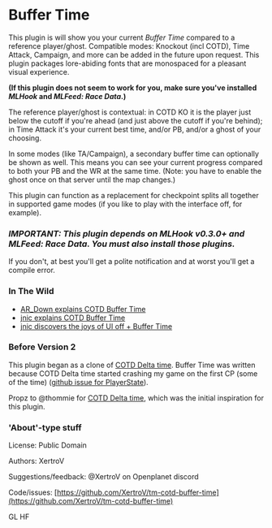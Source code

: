 # Buffer Time

This plugin is will show you your current *Buffer Time* compared to a reference player/ghost.
Compatible modes: Knockout (incl COTD), Time Attack, Campaign, and more can be added in the future upon request.
This plugin packages lore-abiding fonts that are monospaced for a pleasant visual experience.

**(If this plugin does not seem to work for you, make sure you've installed  _MLHook_ and _MLFeed: Race Data_.)**

The reference player/ghost is contextual: in COTD KO it is the player just below the cutoff if you're ahead (and just above the cutoff if you're behind); in Time Attack it's your current best time, and/or PB, and/or a ghost of your choosing.

In some modes (like TA/Campaign), a secondary buffer time can optionally be shown as well.
This means you can see your current progress compared to both your PB and the WR at the same time.
(Note: you have to enable the ghost once on that server until the map changes.)

This plugin can function as a replacement for checkpoint splits all together in supported game modes (if you like to play with the interface off, for example).

### *__IMPORTANT:__ This plugin depends on __MLHook__ v0.3.0+ and __MLFeed: Race Data__. You must also install those plugins.*

If you don't, at best you'll get a polite notification and at worst you'll get a compile error.

### In The Wild

* [AR_Down explains COTD Buffer Time](https://www.twitch.tv/ar_down/clip/ArborealStrongFungusVoHiYo-3zeYG5yvTMo7DS8W)
* [jnic explains COTD Buffer Time](https://clips.twitch.tv/InspiringObeseMetalRiPepperonis-dUKDhfWPNZ7dYoKa)
* [jnic discovers the joys of UI off + Buffer Time](https://clips.twitch.tv/MagnificentSparklingFlamingoBrokeBack-79RXx6-B5ZA7MATl)

### Before Version 2

This plugin began as a clone of [COTD Delta time](https://openplanet.dev/plugin/cotddeltako).
Buffer Time was written because COTD Delta time started crashing my game on the first CP (some of the time) ([github issue for PlayerState](https://github.com/thommie-echo/TMNext-PlayerState/issues/11)).

Propz to @thommie for [COTD Delta time](https://openplanet.dev/plugin/cotddeltako), which was the initial inspiration for this plugin.

### 'About'-type stuff

License: Public Domain

Authors: XertroV

Suggestions/feedback: @XertroV on Openplanet discord

Code/issues: [https://github.com/XertroV/tm-cotd-buffer-time](https://github.com/XertroV/tm-cotd-buffer-time)

GL HF


<!--

Buffer Time; Checkpoint Alternative for COTD, TA, KO, Campaign

An alternative to checkpoints; shows Buffer Time compared to a reference. In COTD / KO, it shows how far you are from elimination. In TA / Solo, the reference is a ghost of your choosing, your PB, etc, and a secondary timer is available.

- tmp disable option?
- [done] reference: best time on server?
- [done] track priority choices and auto repopulate better
- [done] fix PB ghost issue in Solo?
- [done] show final time

-->
